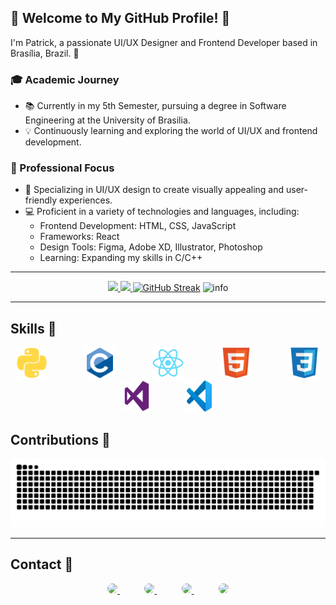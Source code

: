 ## 👋 Welcome to My GitHub Profile! 🌟

I'm Patrick, a passionate UI/UX Designer and Frontend Developer based in Brasília, Brazil. 🌆

### 🎓 Academic Journey

- 📚 Currently in my 5th Semester, pursuing a degree in Software Engineering at the University of Brasilia.
- 💡 Continuously learning and exploring the world of UI/UX and frontend development.
  
### 💼 Professional Focus

- 🎨 Specializing in UI/UX design to create visually appealing and user-friendly experiences.
- 💻 Proficient in a variety of technologies and languages, including:
    - Frontend Development: HTML, CSS, JavaScript
    - Frameworks: React
    - Design Tools: Figma, Adobe XD, Illustrator, Photoshop
    - Learning: Expanding my skills in C/C++
      

---

<div align="center"> <!-- Adicione align="center" aqui -->
  <a href="https://github.com/patrickacs">
  <img height="150em" src="https://github-readme-stats.vercel.app/api?username=patrickacs&show_icons=true&theme=chartreuse-dark&include_all_commits=true&count_private=true"/>
  <img height="150em" src="https://github-readme-stats.vercel.app/api/top-langs/?username=patrickacs&layout=compact&langs_count=7&theme=chartreuse-dark"/>
  <a href="https://git.io/streak-stats"><img src="https://github-readme-streak-stats.herokuapp.com?user=patrickacs&theme=chartreuse-dark&border_radius=7&card_width=680" alt="GitHub Streak" /></a>
  <img src="http://github-profile-summary-cards.vercel.app/api/cards/profile-details?username=patrickacs&theme=chartreuse_dark&border_radius=7" alt="info">  
  </a>
</div>

---

## Skills 🎯
<p align="center">
    <img height="50" src="https://raw.githubusercontent.com/devicons/devicon/master/icons/python/python-plain.svg">
    &nbsp;&nbsp;&nbsp;&nbsp;&nbsp;&nbsp;&nbsp;&nbsp;&nbsp;&nbsp;&nbsp;&nbsp;&nbsp;
     <img height="50" src="https://raw.githubusercontent.com/devicons/devicon/master/icons/c/c-original.svg">
    &nbsp;&nbsp;&nbsp;&nbsp;&nbsp;&nbsp;&nbsp;&nbsp;&nbsp;&nbsp;&nbsp;&nbsp;&nbsp;
    <img height="50" src="https://raw.githubusercontent.com/devicons/devicon/master/icons/react/react-original.svg">
    &nbsp;&nbsp;&nbsp;&nbsp;&nbsp;&nbsp;&nbsp;&nbsp;&nbsp;&nbsp;&nbsp;&nbsp;&nbsp;
    <img height="50" src="https://raw.githubusercontent.com/devicons/devicon/master/icons/html5/html5-original.svg">
    &nbsp;&nbsp;&nbsp;&nbsp;&nbsp;&nbsp;&nbsp;&nbsp;&nbsp;&nbsp;&nbsp;&nbsp;&nbsp;
    <img height="50" src="https://raw.githubusercontent.com/devicons/devicon/master/icons/css3/css3-original.svg">
    &nbsp;&nbsp;&nbsp;&nbsp;&nbsp;&nbsp;&nbsp;&nbsp;&nbsp;&nbsp;&nbsp;&nbsp;&nbsp;
     <img height="50" alt="Visual Studio" height="30" width="40" src="https://raw.githubusercontent.com/devicons/devicon/9f4f5cdb393299a81125eb5127929ea7bfe42889/icons/visualstudio/visualstudio-plain.svg">
     &nbsp;&nbsp;&nbsp;&nbsp;&nbsp;&nbsp;&nbsp;&nbsp;&nbsp;&nbsp;&nbsp;&nbsp;&nbsp;
 <img height="50" alt="VS code" height="30" width="40" src="https://raw.githubusercontent.com/devicons/devicon/9f4f5cdb393299a81125eb5127929ea7bfe42889/icons/vscode/vscode-original.svg">
     &nbsp;&nbsp;&nbsp;&nbsp;&nbsp;&nbsp;&nbsp;&nbsp;&nbsp;&nbsp;&nbsp;&nbsp;&nbsp;
     
</p>


 ## Contributions 📢
 
<p align="center">
  <img src="https://github.com/patrickacs/patrickacs/blob/output/github-contribution-grid-snake.svg" alt="Snake animation">
</p>

---
    
## Contact 📢

<p align="center">
    <a href="https://github.com/patrickacs">
        <img src="https://img.shields.io/badge/github-%23100000.svg?style=for-the-badge&logo=github&logoColor=white&link=mailto:https://github.com/patrickacs" style="height: 30px; border-radius: 20px;">
    </a>
    &nbsp;&nbsp;&nbsp;&nbsp;&nbsp;&nbsp;&nbsp;&nbsp;&nbsp;
    <a href="mailto:pandersomm@gmail.com">
        <img src="https://img.shields.io/badge/gmail-D14836?style=for-the-badge&logo=gmail&logoColor=white&link=mailto:pandersomm@gmail.com" style="height: 30px; border-radius: 20px;">
    </a>
    &nbsp;&nbsp;&nbsp;&nbsp;&nbsp;&nbsp;&nbsp;&nbsp;&nbsp;
    <a href="https://www.linkedin.com/in/patrickasantos/">
        <img src="https://img.shields.io/badge/linkedin-%23100000.svg?style=for-the-badge&logo=linkedin&logoColor=white&link=mailto:https://www.linkedin.com/in/patrickasantos/" style="height: 30px; border-radius: 20px;">
    </a>
    &nbsp;&nbsp;&nbsp;&nbsp;&nbsp;&nbsp;&nbsp;&nbsp;&nbsp;
    <a href="https://www.instagram.com/patrickyeey/">
        <img src="https://img.shields.io/badge/instagram-%23100000.svg?style=for-the-badge&logo=instagram&logoColor=white&link=mailto:https://www.instagram.com/patrickyeey/" style="height: 30px; border-radius: 20px;">
    </a>
</p>

</p>

  
 
